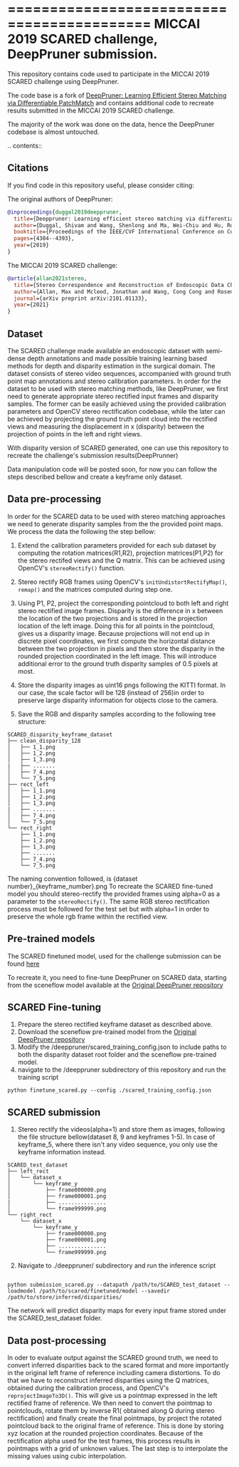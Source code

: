 ===========================================
MICCAI 2019 SCARED challenge, DeepPruner submission.
===========================================

This repository contains code used to participate in the MICCAI 2019 SCARED challenge using DeepPruner.

The code base is a fork of [DeepPruner: Learning Efficient Stereo Matching via Differentiable PatchMatch](https://arxiv.org/abs/1909.05845)
and contains additional code to recreate results submitted in the MICCAI 2019 SCARED challenge.

The majority of the work was done on the data, hence the DeepPruner codebase is almost untouched.

.. contents::

Citations
---------

If you find code in this repository useful, please consider citing:

The original authors of DeepPruner:

```bibtex
@inproceedings{duggal2019deeppruner,
  title={Deeppruner: Learning efficient stereo matching via differentiable patchmatch},
  author={Duggal, Shivam and Wang, Shenlong and Ma, Wei-Chiu and Hu, Rui and Urtasun, Raquel},
  booktitle={Proceedings of the IEEE/CVF International Conference on Computer Vision},
  pages={4384--4393},
  year={2019}
}
```

The MICCAI 2019 SCARED challenge:

```bibtex
@article{allan2021stereo,
  title={Stereo Correspondence and Reconstruction of Endoscopic Data Challenge},
  author={Allan, Max and Mcleod, Jonathan and Wang, Cong Cong and Rosenthal, Jean Claude and Fu, Ke Xue and Zeffiro, Trevor and Xia, Wenyao and Zhanshi, Zhu and Luo, Huoling and Zhang, Xiran and others},
  journal={arXiv preprint arXiv:2101.01133},
  year={2021}
}
```

Dataset
-------

The SCARED challenge made available an endoscopic dataset with semi-dense depth annotations
and made possible training learning based methods for depth and disparity estimation
in the surgical domain. The dataset consists of stereo video sequences, accompanied with
ground truth point map annotations and stereo calibration parameters. In order
for the dataset to be used with stereo matching methods, like DeepPruner, we
first need to generate appropriate stereo rectified input frames and disparity
samples. The former can be easily achieved using the provided calibration
parameters and OpenCV stereo rectification codebase, while the later can be achieved by
projecting the ground truth point cloud into the rectified views and measuring the
displacement in x (disparity) between the projection of points in the left and right views.

With disparity version of SCARED generated, one can use this repository to recreate
the challenge's submission results(DeepPrunner)

Data manipulation code will be posted soon, for now you can follow the steps
described bellow and create a keyframe only dataset.

Data pre-processing
-------------------

In order for the SCARED data to be used with stereo matching approaches we need
to generate disparity samples from the the provided point maps. We process the data
the following the step bellow:

1. Extend the calibration parameters provided for each sub dataset by computing
the rotation matrices(R1,R2), projection matrices(P1,P2) for the stereo
rectifed views and the Q matrix. This can be achieved using OpenCV's
`stereoRectify()` function.

2. Stereo rectify RGB frames using OpenCV's `initUndistortRectifyMap()`, `remap()`
and the matrices computed during step one.

3. Using P1, P2, project the corresponding pointcloud to both left and right stereo rectified
image frames. Disparity is the difference in x between the location of the two
projections and is stored in the projection location of the
left image. Doing this for all points in the pointcloud, gives us a disparity
image. Because projections will not end up in discrete pixel coordinates, we
first compute the horizontal distance between the two projection in pixels
and then store the disparity in the rounded projection coordinated in the
left image. This will introduce additional error to the ground truth disparity
samples of 0.5 pixels at most.

4. Store the disparity images as uint16 pngs following the KITTI format. In our
case, the scale factor will be 128 (instead of 256)in order to preserve large
disparity information for objects close to the camera.

5. Save the RGB and disparity samples according to the following tree structure:

```tree
SCARED_disparity_keyframe_dataset
├── clean_disparity_128
│   ├── 1_1.png
│   ├── 1_2.png
│   ├── 1_3.png
|   ├── .......
│   ├── 7_4.png
│   └── 7_5.png
├── rect_left
│   ├── 1_1.png
│   ├── 1_2.png
│   ├── 1_3.png
|   ├── .......
│   ├── 7_4.png
│   └── 7_5.png
└── rect_right
    ├── 1_1.png
    ├── 1_2.png
    ├── 1_3.png
    ├── .......
    ├── 7_4.png
    └── 7_5.png
```

The naming convention followed, is {dataset number}_{keyframe_number}.png
To recreate the SCARED fine-tuned model you should stereo-rectify the provided
frames using alpha=0 as a parameter to the `stereoRectify()`.
The same RGB stereo rectification process must be followed for the test set but
with alpha=1 in order to preserve the whole rgb frame within the rectified view.

Pre-trained models
-----------------

The SCARED finetuned model, used for the challenge submission can be found [here](https://liveuclac-my.sharepoint.com/:u:/g/personal/ucabdps_ucl_ac_uk/EcRDTpJcmFxGsU9nNYcTFEQBbnEWnS0h2OUSlol7ynnzYQ?e=kd5K6p)

To recreate it, you need to fine-tune DeepPruner on SCARED data, starting from the sceneflow model
available at the [Original DeepPruner repository](https://github.com/uber-research/DeepPruner)

SCARED Fine-tuning
-----------------

1. Prepare the stereo rectified keyframe dataset as described above.
2. Download the sceneflow pre-trained model from the [Original DeepPruner repository](https://github.com/uber-research/DeepPruner)
3. Modify the /deeppruner/scared_training_config.json to include paths to both
the disparity dataset root folder and the sceneflow pre-trained model.
4. navigate to the /deeppruner subdirectory of this repository and run the training script

```code
python finetune_scared.py --config ./scared_training_config.json
```

SCARED submission
-----------------

1. Stereo rectify the videos(alpha=1) and store them as images, following the file structure
bellow(dataset 8, 9 and keyframes 1-5). In case of keyframe_5, where
there isn't any video sequence, you only use the keyframe information instead.

```tree
SCARED_test_dataset
├── left_rect
│   └── dataset_x
│       └── keyframe_y
│           ├── frame000000.png
│           ├── frame000001.png
|           ├── ...............
│           └── frame999999.png
└── right_rect
    └── dataset_x
        └── keyframe_y
            ├── frame000000.png
            ├── frame000001.png
            ├── ...............
            └── frame999999.png

```

2. Navigate to ./deeppruner/ subdirectory and run the inference script

```code

python submission_scared.py --datapath /path/to/SCARED_test_dataset --loadmodel /path/to/scared/finetuned/model --savedir /path/to/store/inferred/disparities/

```

The network will predict disparity maps for every input frame stored under the
SCARED_test_dataset folder.

Data post-processing
--------------------

In oder to evaluate output against the SCARED ground truth, we need to convert
inferred disparities back to the scared format and more importantly in the
original left frame of reference including camera distortions. To do that we
have to reconstruct inferred disparities using the Q matrices, obtained during the
calibration process, and OpenCV's `reprojectImageTo3D()`. This will give us a
pointmap expressed in the left rectified frame of reference. We then need to convert the
pointmap to pointclouds, rotate them by inverse R1( obtained along Q during stereo
rectification) and finally create the final pointmaps, by project the rotated pointcloud
back to the original frame of reference. This is done by storing xyz location at the rounded
projection coordinates. Because of the rectification alpha used for the test frames,
this process results in pointmaps with a grid of unknown values. The last step is to interpolate
the missing values using cubic interpolation.
